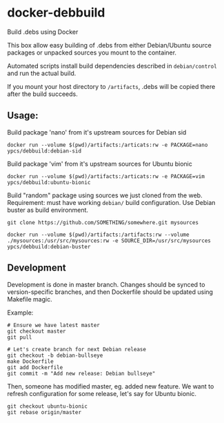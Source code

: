 # docker-debbuild
Build .debs using Docker

This box allow easy building of .debs from either Debian/Ubuntu source packages or unpacked sources you mount to the container.

Automated scripts install build dependencies described in `debian/control` and run the actual build.

If you mount your host directory to `/artifacts`, .debs will be copied there after the build succeeds.

## Usage:
Build package 'nano' from it's upstream sources for Debian sid

    docker run --volume $(pwd)/artifacts:/articats:rw -e PACKAGE=nano ypcs/debbuild:debian-sid

Build package 'vim' from it's upstream sources for Ubuntu bionic

    docker run --volume $(pwd)/artifacts:/articats:rw -e PACKAGE=vim ypcs/debbuild:ubuntu-bionic

Build "random" package using sources we just cloned from the web. Requirement: must have working `debian/` build configuration. Use Debian buster as build environment.

    git clone https://github.com/SOMETHING/somewhere.git mysources

    docker run --volume $(pwd)/artifacts:/artifacts:rw --volume ./mysources:/usr/src/mysources:rw -e SOURCE_DIR=/usr/src/mysources ypcs/debbuild:debian-buster



## Development
Development is done in master branch. Changes should be synced to version-specific branches, and then Dockerfile should be updated using Makefile magic.

Example:

    # Ensure we have latest master
    git checkout master
    git pull

    # Let's create branch for next Debian release
    git checkout -b debian-bullseye
    make Dockerfile
    git add Dockerfile
    git commit -m "Add new release: Debian bullseye"

Then, someone has modified master, eg. added new feature. We want to refresh configuration for some release, let's say for Ubuntu bionic.

    git checkout ubuntu-bionic
    git rebase origin/master
